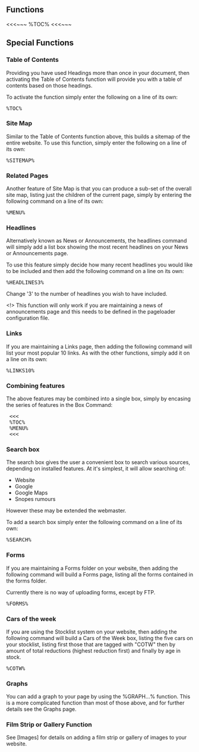 ## Functions

<<<~~~
%TOC%
<<<~~~

## Special Functions

### Table of Contents

Providing you have used Headings more than once in your document, then activating the Table of Contents function will provide you with a table of contents based on those headings.

To activate the function simply enter the following on a line of its own:

<pre>
&#37;TOC&#37;
</pre>

### Site Map

Similar to the Table of Contents function above, this builds a sitemap of the entire website. To use this function, simply enter the following on a line of its own:

<pre>
&#37;SITEMAP&#37;
</pre>

### Related Pages

Another feature of Site Map is that you can produce a sub-set of the overall site map, listing just the children of the current page, simply by entering the following command on a line of its own:

<pre>
&#37;MENU&#37;
</pre>

### Headlines

Alternatively known as News or Announcements, the headlines command will simply add a list box showing the most recent headlines on your News or Announcements page.

To use this feature simply decide how many recent headlines you would like to be included and then add the following command on a line on its own:

<pre>
&#37;HEADLINES3&#37;
</pre>

Change '3' to the number of headlines you wish to have included.

<!> This function will only work if you are maintaining a news of announcements page and this needs to be defined in the pageloader configuration file.

### Links

If you are maintaining a Links page, then adding the following command will list your most popular 10 links. As with the other functions, simply add it on a line on its own:

<pre>
&#37;LINKS10&#37;
</pre>

### Combining features

The above features may be combined into a single box, simply by encasing the series of features in the Box Command:

<pre>
 <<<
 %TOC%
 %MENU%
 <<<
</pre>

### Search box

The search box gives the user a convenient box to search various sources, depending on installed features. At it's simplest, it will allow searching of:

   * Website
   * Google
   * Google Maps
   * Snopes rumours

However these may be extended the webmaster.

To add a search box simply enter the following command on a line of its own:

<pre>
&#37;SEARCH&#37;
</pre>

### Forms

If you are maintaining a Forms folder on your website, then adding the following command will build a Forms page, listing all the forms contained in the forms folder.

Currently there is no way of uploading forms, except by FTP.

<pre>
&#37;FORMS&#37;
</pre>

### Cars of the week

If you are using the Stocklist system on your website, then adding the following command will build a Cars of the Week box, listing the five cars on your stocklist, listing first those that are tagged with "COTW" then by amount of total reductions (highest reduction first) and finally by age in stock.

<pre>
&#37;COTW&#37;
</pre>

### Graphs

You can add a graph to your page by using the %GRAPH...% function. This is a more complicated function than most of those above, and for further details see the Graphs page.

### Film Strip or Gallery Function

See [Images] for details on adding a film strip or gallery of images to your website.
